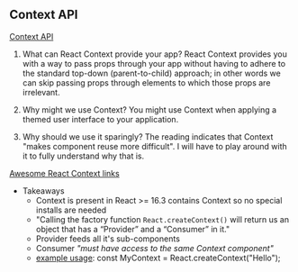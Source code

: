## Context API
[Context API](https://reactjs.org/docs/context.html)

1. What can React Context provide your app?
React Context provides you with a way to pass props through your app without having to adhere to the standard top-down (parent-to-child) approach; in other words we can skip passing props through elements to which those props are irrelevant.

2. Why might we use Context?
You might use Context when applying a themed user interface to your application.

3. Why should we use it sparingly?
The reading indicates that Context "makes component reuse more difficult". I will have to play around with it to fully understand why that is. 

[Awesome React Context links](https://github.com/diegohaz/awesome-react-context)

  * Takeaways  
    * Context is present in React >= 16.3 contains Context so no special installs are needed
    * "Calling the factory function `React.createContext()` will return us an object that has a “Provider” and a “Consumer” in it."
    * Provider feeds all it's sub-components
    * Consumer _"must have access to the same Context component"_
    *  [example usage](https://www.youtube.com/watch?v=WhWqy-vxKS8):  const MyContext = React.createContext("Hello"); 
